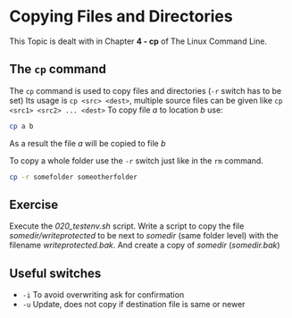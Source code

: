 # Copying Files and Directories
This Topic is dealt with in Chapter **4 - cp** of The Linux Command Line.

## The `cp` command

The `cp` command is used to copy files and directories (`-r` switch has to be set)
Its usage is `cp <src> <dest>`, multiple source files can be given like `cp <src1> <src2> ... <dest>`
To copy file *a* to location *b* use:

~~~~bash
cp a b
~~~~

As a result the file *a* will be copied to file *b*

To copy a whole folder use the `-r` switch just like in the `rm` command.

~~~~bash
cp -r somefolder someotherfolder
~~~~

## Exercise
Execute the *020_testenv.sh* script. Write a script to copy the file *somedir/writeprotected* to be next to *somedir* (same folder level) with the filename *writeprotected.bak*. And create a copy of *somedir* (*somedir.bak*)

## Useful switches
- `-i` To avoid overwriting ask for confirmation
- `-u` Update, does not copy if destination file is same or newer
